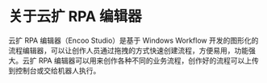 # 关于云扩 RPA 编辑器

云扩 RPA 编辑器（Encoo Studio）是基于 Windows Workflow 开发的图形化的流程编辑器，可以让创作人员通过拖拽的方式快速创建流程，方便易用，功能强大。云扩 RPA 编辑器可以用来创作各种不同的业务流程，创作好的流程可以上传到控制台或交给机器人执行。
